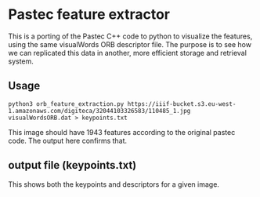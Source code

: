 # Pastec feature extractor

This is a porting of the Pastec C++ code to python to visualize the features, using the same visualWords ORB descriptor file. The purpose is to see how we can replicated this data in another, more efficient storage and retrieval system.

## Usage

`python3 orb_feature_extraction.py https://iiif-bucket.s3.eu-west-1.amazonaws.com/digiteca/32044103326583/110485_1.jpg visualWordsORB.dat > keypoints.txt`

This image should have 1943 features according to the original pastec code. The output here confirms that.

## output file (keypoints.txt)

This shows both the keypoints and descriptors for a given image.

